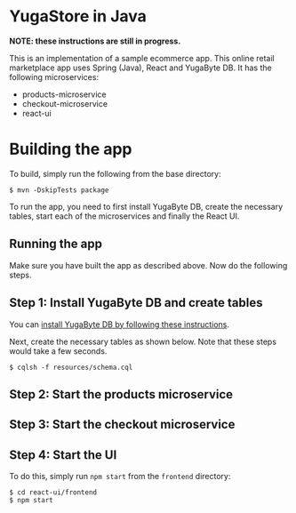 # YugaStore in Java
**NOTE: these instructions are still in progress.**

This is an implementation of a sample ecommerce app. This online retail marketplace app uses Spring (Java), React and YugaByte DB. It has the following microservices:

* products-microservice
* checkout-microservice
* react-ui

# Building the app

To build, simply run the following from the base directory:

```
$ mvn -DskipTests package
```

To run the app, you need to first install YugaByte DB, create the necessary tables, start each of the microservices and finally the React UI.

## Running the app

Make sure you have built the app as described above. Now do the following steps.

## Step 1: Install YugaByte DB and create tables

You can [install YugaByte DB by following these instructions](https://docs.yugabyte.com/latest/quick-start/).

Next, create the necessary tables as shown below. Note that these steps would take a few seconds.

```
$ cqlsh -f resources/schema.cql
```

## Step 2: Start the products microservice

## Step 3: Start the checkout microservice

## Step 4: Start the UI

To do this, simply run `npm start` from the `frontend` directory:

```
$ cd react-ui/frontend
$ npm start
```

